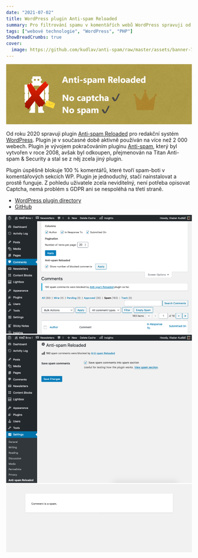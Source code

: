 ```yaml
---
date: "2021-07-02"
title: WordPress plugin Anti-spam Reloaded
summary: Pro filtrování spamu v komentářích webů WordPress spravuji od roku 2020 plugin Anti-spam Reloaded.
tags: ["webové technologie", "WordPress", "PHP"]
ShowBreadCrumbs: true
cover:
  image: https://github.com/kudlav/anti-spam/raw/master/assets/banner-772x250.png
---
```


![Header banner](https://github.com/kudlav/anti-spam/raw/master/assets/banner-772x250.png)

Od roku 2020 spravuji plugin [Anti-spam Reloaded](https://wordpress.org/plugins/anti-spam-reloaded/) pro redakční systém [WordPress](https://wordpress.org/).
Plugin je v současné době aktivně používán na více než 2 000 webech.
Plugin je vývojem pokračováním pluginu [Anti-spam](https://wordpress.org/plugins/anti-spam/), který byl vytvořen v roce 2008, avšak byl odkoupen, přejmenován na Titan Anti-spam & Security a stal se z něj zcela jiný plugin.

Plugin úspěšně blokuje 100 % komentářů, které tvoří spam-boti v komentářových sekcích WP.
Plugin je jednoduchý, stačí nainstalovat a prostě funguje. Z pohledu uživatele zcela neviditelný, není potřeba opisovat Captcha, nemá problém s GDPR ani se nespoléhá na třetí straně.

- [WordPress plugin directory](https://wordpress.org/plugins/anti-spam-reloaded)
- [GitHub](https://github.com/kudlav/anti-spam)

![Screenshot 1](https://github.com/kudlav/anti-spam/raw/master/assets/screenshot-1.png)
![Screenshot 2](https://github.com/kudlav/anti-spam/raw/master/assets/screenshot-2.png)
![Screenshot 3](https://github.com/kudlav/anti-spam/raw/master/assets/screenshot-3.png)
